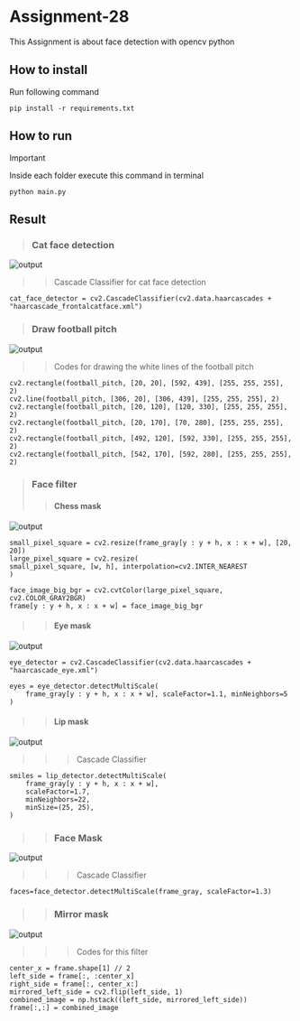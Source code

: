 # Assignment-28
This Assignment is about face detection with opencv python

## How to install 
Run following command
```
pip install -r requirements.txt
```

## How to run
> [!IMPORTANT]

Inside each folder execute this command in terminal 
```
python main.py
```

## Result
> ### Cat face detection

![output](cat_face_detection/output/cat.jpg)
>> Cascade Classifier for cat face detection
```
cat_face_detector = cv2.CascadeClassifier(cv2.data.haarcascades + "haarcascade_frontalcatface.xml")
```

> ### Draw football pitch
![output](draw_football_pitch/output/football_pitch.jpg)
>> Codes for drawing the white lines of the football pitch
```
cv2.rectangle(football_pitch, [20, 20], [592, 439], [255, 255, 255], 2)
cv2.line(football_pitch, [306, 20], [306, 439], [255, 255, 255], 2)
cv2.rectangle(football_pitch, [20, 120], [120, 330], [255, 255, 255], 2)
cv2.rectangle(football_pitch, [20, 170], [70, 280], [255, 255, 255], 2)
cv2.rectangle(football_pitch, [492, 120], [592, 330], [255, 255, 255], 2)
cv2.rectangle(football_pitch, [542, 170], [592, 280], [255, 255, 255], 2)

```

> ### Face filter
>> #### Chess mask
![output](face_filter/output/chess_mask.jpg)
```
small_pixel_square = cv2.resize(frame_gray[y : y + h, x : x + w], [20, 20])
large_pixel_square = cv2.resize(
small_pixel_square, [w, h], interpolation=cv2.INTER_NEAREST
)

face_image_big_bgr = cv2.cvtColor(large_pixel_square, cv2.COLOR_GRAY2BGR)
frame[y : y + h, x : x + w] = face_image_big_bgr
```

>> #### Eye mask
![output](face_filter/output/eye_mask.jpg)
```
eye_detector = cv2.CascadeClassifier(cv2.data.haarcascades + "haarcascade_eye.xml")

eyes = eye_detector.detectMultiScale(
    frame_gray[y : y + h, x : x + w], scaleFactor=1.1, minNeighbors=5
)
```

>> #### Lip mask
![output](face_filter/output/lip_mask.jpg)
>>> Cascade Classifier
```
smiles = lip_detector.detectMultiScale(
    frame_gray[y : y + h, x : x + w],
    scaleFactor=1.7,
    minNeighbors=22,
    minSize=(25, 25),
)
```

>> ### Face Mask
![output](face_filter/output/face_mask.jpg)
>>> Cascade Classifier
```
faces=face_detector.detectMultiScale(frame_gray, scaleFactor=1.3)
```

>> ### Mirror mask
![output](face_filter/output/mirror_mask.jpg)
>>> Codes for this filter
```
center_x = frame.shape[1] // 2
left_side = frame[:, :center_x]
right_side = frame[:, center_x:]
mirrored_left_side = cv2.flip(left_side, 1)
combined_image = np.hstack((left_side, mirrored_left_side))
frame[:,:] = combined_image
```
